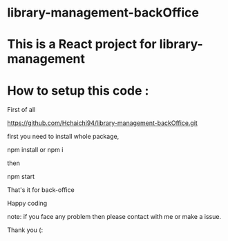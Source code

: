 # library-management-backOffice

# This is a React project for library-management

# How to setup this code : 

First of all 

https://github.com/Hchaichi94/library-management-backOffice.git

first you need to install whole package,

npm install or npm i

then

npm start 

That's it for back-office

Happy coding

note: if you face any problem then please contact with me or make a issue.

Thank you (:
